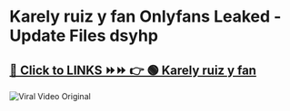 
 # Karely ruiz y fan Onlyfans Leaked - Update Files dsyhp

## <h2><a href="https://clipsfans.com/Karely_ruiz_y_fan&ref=git">🔗 Click to LINKS ⏩⏩ 👉 🟢 Karely ruiz y fan </a></h2>

<a href="https://clipsfans.com/Karely_ruiz_y_fan&ref=git" rel="nofollow" data-target="animated-image.originalLink"><img src="https://i.ibb.co.com/xMMVF88/686577567.gif" alt="Viral Video Original" style="max-width: 100%; display: inline-block;" data-target="animated-image.originalImage"></a>

